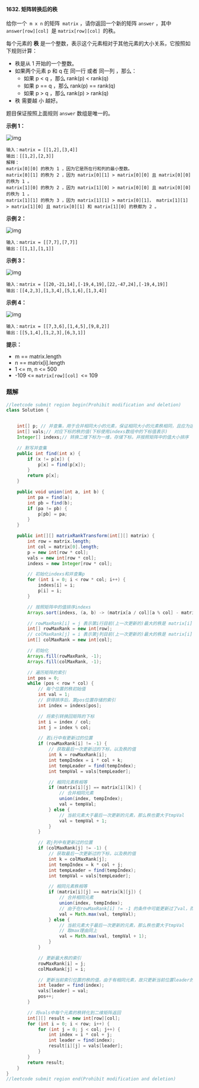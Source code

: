 #### 1632. 矩阵转换后的秩

给你一个` m x n` 的矩阵` matrix` ，请你返回一个新的矩阵 `answer` ，其中 `answer[row][col] `是 `matrix[row][col] `的秩。

每个元素的 **秩** 是一个整数，表示这个元素相对于其他元素的大小关系，它按照如下规则计算：

* 秩是从 1 开始的一个整数。
* 如果两个元素 p 和 q 在 同一行 或者 同一列 ，那么：
  * 如果 p < q ，那么 rank(p) < rank(q)
  * 如果 p == q ，那么 rank(p) == rank(q)
  * 如果 p > q ，那么 rank(p) > rank(q)
* 秩 需要越 小 越好。

题目保证按照上面规则 `answer` 数组是唯一的。

**示例 1：**

![img](http://gitlab.wsh-study.com/xp-study/LeeteCode/blob/master/数据结构/高级数据结构/并查集/images/矩阵转换后的秩/1.jpg)

```shell
输入：matrix = [[1,2],[3,4]]
输出：[[1,2],[2,3]]
解释：
matrix[0][0] 的秩为 1 ，因为它是所在行和列的最小整数。
matrix[0][1] 的秩为 2 ，因为 matrix[0][1] > matrix[0][0] 且 matrix[0][0] 的秩为 1 。
matrix[1][0] 的秩为 2 ，因为 matrix[1][0] > matrix[0][0] 且 matrix[0][0] 的秩为 1 。
matrix[1][1] 的秩为 3 ，因为 matrix[1][1] > matrix[0][1]， matrix[1][1] > matrix[1][0] 且 matrix[0][1] 和 matrix[1][0] 的秩都为 2 。
```

**示例 2：**

![img](http://gitlab.wsh-study.com/xp-study/LeeteCode/blob/master/数据结构/高级数据结构/并查集/images/矩阵转换后的秩/2.jpg)

```shell
输入：matrix = [[7,7],[7,7]]
输出：[[1,1],[1,1]]
```

**示例 3：**

![img](http://gitlab.wsh-study.com/xp-study/LeeteCode/blob/master/数据结构/高级数据结构/并查集/images/矩阵转换后的秩/3.jpg)

```shell
输入：matrix = [[20,-21,14],[-19,4,19],[22,-47,24],[-19,4,19]]
输出：[[4,2,3],[1,3,4],[5,1,6],[1,3,4]]
```

**示例 4：**

![img](http://gitlab.wsh-study.com/xp-study/LeeteCode/blob/master/数据结构/高级数据结构/并查集/images/矩阵转换后的秩/4.jpg)

```shell
输入：matrix = [[7,3,6],[1,4,5],[9,8,2]]
输出：[[5,1,4],[1,2,3],[6,3,1]]
```

**提示：**

* m == matrix.length
* n == matrix[i].length
* 1 <= m, n <= 500
* -109 <= `matrix[row][col] `<= 109



### 题解

```java
//leetcode submit region begin(Prohibit modification and deletion)
class Solution {


    int[] p; // 并查集，用于合并相同大小的元素，保证相同大小的元素秩相同，且应为这些相同元素中秩的最大值
    int[] vals;// 对应下标的秩的值(下标使用indexs数组中的下标值表示)
    Integer[] indexs;// 转换二维下标为一维，存储下标，并按照矩阵中的值大小排序

    // 默写并查集
    public int find(int x) {
        if (x != p[x]) {
            p[x] = find(p[x]);
        }
        return p[x];
    }

    public void union(int a, int b) {
        int pa = find(a);
        int pb = find(b);
        if (pa != pb) {
            p[pb] = pa;
        }
    }

    public int[][] matrixRankTransform(int[][] matrix) {
        int row = matrix.length;
        int col = matrix[0].length;
        p = new int[row * col];
        vals = new int[row * col];
        indexs = new Integer[row * col];

        // 初始化indexs和并查集p
        for (int i = 0; i < row * col; i++) {
            indexs[i] = i;
            p[i] = i;
        }

        // 按照矩阵中的值排序indexs
        Arrays.sort(indexs, (a, b) -> (matrix[a / col][a % col] - matrix[b / col][b % col]));

        // rowMaxRank[i] = j 表示第i行目前(上一次更新的)最大的秩是 matrix[i][j] 的秩
        int[] rowMaxRank = new int[row];
        // colMaxRank[j] = i 表示第j列目前(上一次更新的)最大的秩是 matrix[i][j] 的秩
        int[] colMaxRank = new int[col];

        // 初始化
        Arrays.fill(rowMaxRank, -1);
        Arrays.fill(colMaxRank, -1);

        // 遍历矩阵的索引
        int pos = 0;
        while (pos < row * col) {
            // 每个位置的秩初始值
            int val = 1;
            // 获得排序后，第pos位置存储的索引
            int index = indexs[pos];

            // 将索引转换回矩阵的下标
            int i = index / col;
            int j = index % col;

            // 若i行中有更新过的位置
            if (rowMaxRank[i] != -1) {
                // 获取最后一次更新过的下标，以及秩的值
                int k = rowMaxRank[i];
                int tempIndex = i * col + k;
                int tempLeader = find(tempIndex);
                int tempVal = vals[tempLeader];

                // 相同元素秩相等
                if (matrix[i][j] == matrix[i][k]) {
                    // 合并相同元素
                    union(index, tempIndex);
                    val = tempVal;
                } else {
                    // 当前元素大于最后一次更新的元素，那么秩也要大于tmpVal
                    val = tempVal + 1;
                }
            }

            // 若j列中有更新过的位置
            if (colMaxRank[j] != -1) {
                // 获取最后一次更新过的下标，以及秩的值
                int k = colMaxRank[j];
                int tempIndex = k * col + j;
                int tempLeader = find(tempIndex);
                int tempVal = vals[tempLeader];

                // 相同元素秩相等
                if (matrix[i][j] == matrix[k][j]) {
                    // 合并相同元素
                    union(index, tempIndex);
                    // 由于在rowMaxRank[i] != -1 的条件中可能更新过了val，而我们需要的是行、列中最大的秩，故取max
                    val = Math.max(val, tempVal);
                } else {
                    // 当前元素大于最后一次更新的元素，那么秩也要大于tmpVal
                    // 取max理由同上
                    val = Math.max(val, tempVal + 1);
                }
            }

            // 更新最大秩的索引
            rowMaxRank[i] = j;
            colMaxRank[j] = i;

            // 更新当前索引位置的秩的值，由于有相同元素，故只更新当前位置leader的秩的值
            int leader = find(index);
            vals[leader] = val;
            pos++;
        }

        // 将vals中每个元素的秩转化到二维矩阵返回
        int[][] result = new int[row][col];
        for (int i = 0; i < row; i++) {
            for (int j = 0; j < col; j++) {
                int index = i * col + j;
                int leader = find(index);
                result[i][j] = vals[leader];
            }
        }
        return result;
    }
}
//leetcode submit region end(Prohibit modification and deletion)

```

